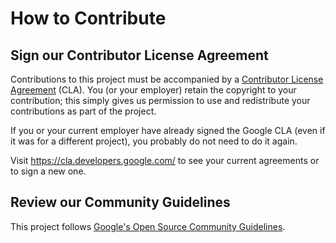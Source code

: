 # How to Contribute

## Sign our Contributor License Agreement

Contributions to this project must be accompanied by a
[Contributor License Agreement](https://cla.developers.google.com/about) (CLA).
You (or your employer) retain the copyright to your contribution; this simply
gives us permission to use and redistribute your contributions as part of the
project.

If you or your current employer have already signed the Google CLA (even if it
was for a different project), you probably do not need to do it again.

Visit <https://cla.developers.google.com/> to see your current agreements or to
sign a new one.

## Review our Community Guidelines

This project follows
[Google's Open Source Community Guidelines](https://opensource.google/conduct/).
